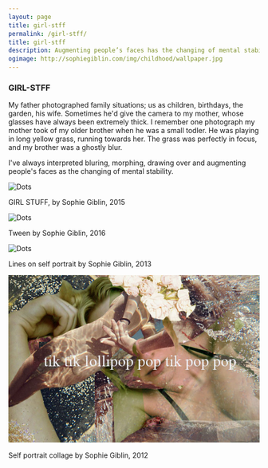 ```yaml
---
layout: page
title: girl-stff
permalink: /girl-stff/
title: girl-stff
description: Augmenting people’s faces has the changing of mental stability.
ogimage: http://sophiegiblin.com/img/childhood/wallpaper.jpg
---
```



<h3 class="center">GIRL-STFF</h3>
 
My father photographed family situations; us as children, birthdays, the garden, his wife. Sometimes he'd give the camera to my mother, whose glasses have always been extremely thick. I remember one photograph my mother took of my older brother when he was a small todler. He was playing in long yellow grass, running towards her. The grass was perfectly in focus, and my brother was a ghostly blur. 

I've always interpreted bluring, morphing, drawing over and augmenting people's faces as the changing of mental stability. 

![Dots](/img/patterns/girl_stuff_dots.jpg "screen drawing")

<span class="caption">GIRL STUFF, by Sophie Giblin, 2015</span>

![Dots](/img/patterns/teen_dots.jpg "screen drawing")

<span class="caption">Tween by Sophie Giblin, 2016</span>

![Dots](/img/lines/Screen-print-face.jpg "screen drawing")

<span class="caption">Lines on self portrait by Sophie Giblin, 2013</span>

![Dots](/img/self/tiktik.jpg "screen drawing")

<span class="caption">Self portrait collage by Sophie Giblin, 2012</span>

